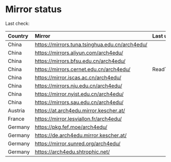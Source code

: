 <script src="./time.js"></script>
# Mirror status
Last check: <script type="text/javascript">localize(1749824693.6625361);</script>

|Country|Mirror|Last update|
|:------|:-----|:----------|
|China|https://mirrors.tuna.tsinghua.edu.cn/arch4edu/|<script type="text/javascript">localize(1749797482);</script>|
|China|https://mirrors.aliyun.com/arch4edu/|<script type="text/javascript">localize(1749797482);</script>|
|China|https://mirrors.bfsu.edu.cn/arch4edu/|<script type="text/javascript">localize(1749797482);</script>|
|China|https://mirrors.cernet.edu.cn/arch4edu/|ReadTimeout|
|China|https://mirror.iscas.ac.cn/arch4edu/|<script type="text/javascript">localize(1749797482);</script>|
|China|https://mirrors.nju.edu.cn/arch4edu/|<script type="text/javascript">localize(1749710890);</script>|
|China|https://mirror.nyist.edu.cn/arch4edu/|<script type="text/javascript">localize(1749797482);</script>|
|China|https://mirrors.sau.edu.cn/arch4edu/|<script type="text/javascript">localize(1731653531);</script>|
|Austria|https://at.arch4edu.mirror.kescher.at/|<script type="text/javascript">localize(1749797482);</script>|
|France|https://mirror.lesviallon.fr/arch4edu/|<script type="text/javascript">localize(1749797482);</script>|
|Germany|https://pkg.fef.moe/arch4edu/|<script type="text/javascript">localize(1749797482);</script>|
|Germany|https://de.arch4edu.mirror.kescher.at/|<script type="text/javascript">localize(1749797482);</script>|
|Germany|https://mirror.sunred.org/arch4edu/|<script type="text/javascript">localize(1749797482);</script>|
|Germany|https://arch4edu.shtrophic.net/|<script type="text/javascript">localize(1749753938);</script>|

<script src="./tablefilter/tablefilter.js"></script>
<script src="./table.js"></script>